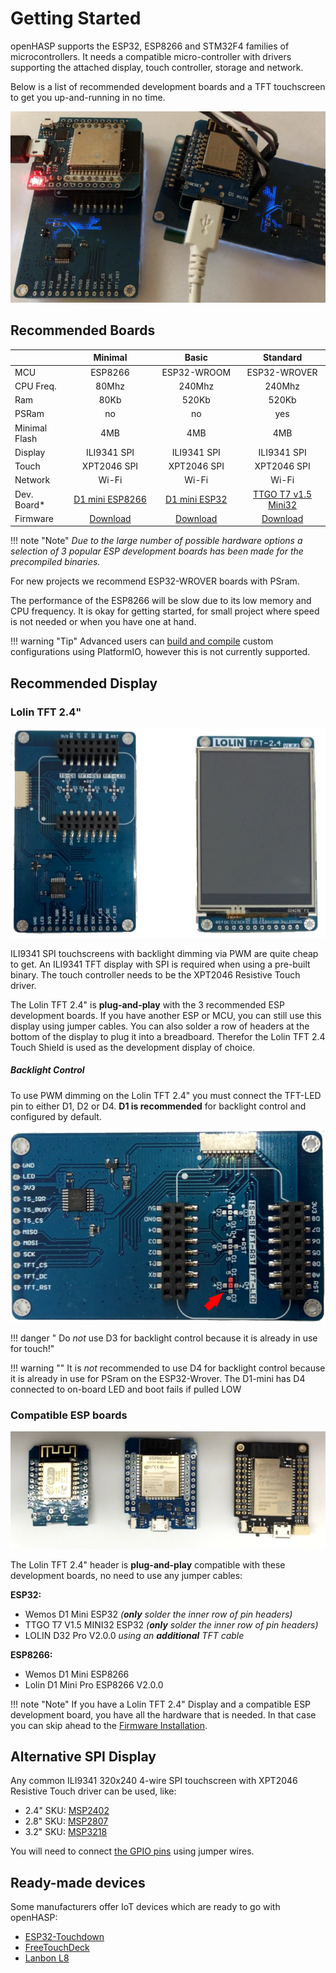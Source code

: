 <h1>Getting Started</h1>

openHASP supports the ESP32, ESP8266 and STM32F4 families of microcontrollers.
It needs a compatible micro-controller with drivers supporting the attached display, touch controller, storage and network.

Below is a list of recommended development boards and a TFT touchscreen to get you up-and-running in no time.

![Plug-and-play](assets/images/lolin-esp.png "ESP with Lolin 2.4&quot;")

## Recommended Boards

<style>
table th:first-of-type {
    width: 12%;
}
table th:nth-of-type(2) {
    width: 22%;
}
table th:nth-of-type(3) {
    width: 22%;
}
table th:nth-of-type(4) {
    width: 22%;
}
table th:last-of-type {
    width: 22%;
}
</style>
|&nbsp;       | Minimal     | Basic        | Standard
|:----        |:----:       |:----:        |:----:
| MCU         | ESP8266     | ESP32-WROOM  | ESP32-WROVER 
| CPU Freq.   | 80Mhz       | 240Mhz       | 240Mhz   
| Ram         | 80Kb        | 520Kb        | 520Kb
| PSRam       | no          | no           | yes
| Minimal Flash | 4MB         | 4MB          | 4MB
| Display     | ILI9341 SPI | ILI9341 SPI  | ILI9341 SPI
| Touch       | XPT2046 SPI | XPT2046 SPI  | XPT2046 SPI
| Network     | Wi-Fi        | Wi-Fi         | Wi-Fi
| Dev. Board* |[D1 mini ESP8266][3]|[D1 mini ESP32][4]|[TTGO T7 v1.5 Mini32][5]
| Firmware    | [Download][1] | [Download][1]  | [Download][1]

[1]: https://github.com/HASwitchPlate/openHASP/releases
[3]: https://www.aliexpress.com/item/32643142716.html
[4]: https://www.aliexpress.com/item/32815530502.html
[5]: https://www.aliexpress.com/item/32977375539.html

!!! note "Note"
    *Due to the large number of possible hardware options a selection of 3 popular ESP development boards has been made for the precompiled binaries.*

For new projects we recommend ESP32-WROVER boards with PSram.

The performance of the ESP8266 will be slow due to its low memory and CPU frequency.
It is okay for getting started, for small project where speed is not needed or when you have one at hand.

!!! warning "Tip"
    Advanced users can [build and compile](../compiling) custom configurations using PlatformIO, however this is not currently supported.


## Recommended Display
### Lolin TFT 2.4"

![TFT-LED PWM dimming](assets/images/lolin24tft.png)

ILI9341 SPI touchscreens with backlight dimming via PWM are quite cheap to get.
An ILI9341 TFT display with SPI is required when using a pre-built binary.
The touch controller needs to be the XPT2046 Resistive Touch driver.

The Lolin TFT 2.4" is **plug-and-play** with the 3 recommended ESP development boards.
If you have another ESP or MCU, you can still use this display using jumper cables.
You can also solder a row of headers at the bottom of the display to plug it into a breadboard.
Therefor the Lolin TFT 2.4 Touch Shield is used as the development display of choice.

##### Backlight Control

To use PWM dimming on the Lolin TFT 2.4" you must connect the TFT-LED pin to either D1, D2 or D4.
**D1 is recommended** for backlight control and configured by default.

![TFT-LED PWM dimming](assets/images/tft-led-pwm.png)

!!! danger "<i class="fa fa-exclamation-triangle"></i> Do *not* use D3 for backlight control because it is already in use for touch!"

!!! warning ""
    It is *not* recommended to use D4 for backlight control because it is already in use for PSram on the ESP32-Wrover.
    The D1-mini has D4 connected to on-board LED and boot fails if pulled LOW

### Compatible ESP boards

![TFT-LED PWM dimming](assets/images/esp_boards.png)

The Lolin TFT 2.4" header is **plug-and-play** compatible with these development boards,
no need to use any jumper cables:

**ESP32:**

- Wemos D1 Mini ESP32 *(**only** solder the inner row of pin headers)*
- TTGO T7 V1.5 MINI32 ESP32 *(**only** solder the inner row of pin headers)*
- LOLIN D32 Pro V2.0.0 *using an **additional** TFT cable*

**ESP8266:**

- Wemos D1 Mini ESP8266
- Lolin D1 Mini Pro ESP8266 V2.0.0

!!! note "Note"
    If you have a Lolin TFT 2.4" Display and a compatible ESP development board, you have all the hardware that is needed.
    In that case you can skip ahead to the [Firmware Installation](../installation/esp32).

## Alternative SPI Display

Any common ILI9341 320x240 4-wire SPI touchscreen with XPT2046 Resistive Touch driver can be used, like:

- 2.4" SKU: [MSP2402](http://www.lcdwiki.com/2.4inch_SPI_Module_ILI9341_SKU:MSP2402)
- 2.8" SKU: [MSP2807](http://www.lcdwiki.com/2.8inch_SPI_Module_ILI9341_SKU:MSP2807)
- 3.2" SKU: [MSP3218](http://www.lcdwiki.com/3.2inch_SPI_Module_ILI9341_SKU:MSP3218)

You will need to connect [the GPIO pins](../displays/MSPxxxx) using jumper wires.

## Ready-made devices

Some manufacturers offer IoT devices which are ready to go with openHASP:

- [ESP32-Touchdown](../devices/esp32-touchdown)
- [FreeTouchDeck](../devices/freetouchdeck)
- [Lanbon L8](../devices/lanbon-l8)
